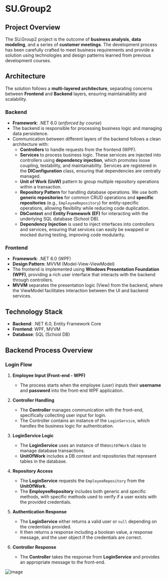 # SU.Group2

## Project Overview
The SU.Group2 project is the outcome of **business analysis**, **data modeling**, and a series of **customer meetings**. The development process has been carefully crafted to meet business requirements and provide a solution using technologies and design patterns learned from previous development courses.

## Architecture
The solution follows a **multi-layered architecture**, separating concerns between **Frontend** and **Backend** layers, ensuring maintainability and scalability.

### Backend
- **Framework**: .NET 6.0 (_enforced by course_)
- The backend is responsible for processing business logic and managing data persistence.
- Communication between different layers of the backend follows a clean architecture with:
  - **Controllers** to handle requests from the frontend (WPF).
  - **Services** to process business logic. These services are injected into controllers using **dependency injection**, which promotes loose coupling, testability, and maintainability. Services are registered in the **DIConfiguration** class, ensuring that dependencies are centrally managed.
  - **Unit of Work (UoW)** pattern to group multiple repository operations within a transaction.
  - **Repository Pattern** for handling database operations. We use both **generic repositories** for common CRUD operations and **specific repositories** (e.g., `EmployeeRepository`) for entity-specific operations, allowing flexibility while reducing code duplication.
  - **DbContext** and **Entity Framework (EF)** for interacting with the underlying SQL database (School DB).
  - **Dependency Injection** is used to inject interfaces into controllers and services, ensuring that services can easily be swapped or mocked during testing, improving code modularity.

### Frontend
- **Framework**: .NET 6.0 (WPF)
- **Design Pattern**: MVVM (Model-View-ViewModel)
- The frontend is implemented using **Windows Presentation Foundation (WPF)**, providing a rich user interface that interacts with the backend through controllers.
- **MVVM** separates the presentation logic (View) from the backend, where the ViewModel facilitates interaction between the UI and backend services.


## Technology Stack
- **Backend**: .NET 6.0, Entity Framework Core
- **Frontend**: WPF, MVVM
- **Database**: SQL (School DB)


## Backend Process Overview

### Login Flow

1. **Employee Input (Front-end - WPF)**
   - The process starts when the employee (user) inputs their **username** and **password** into the front-end WPF application.

2. **Controller Handling**
   - The **Controller** manages communication with the front-end, specifically collecting user input for login.
   - The Controller contains an instance of the `LoginService`, which handles the business logic for authentication.

3. **LoginService Logic**
   - The **LoginService** uses an instance of the`UnitOfWork` class to manage database transactions.
   - **UnitOfWork** includes a DB context and repositories that represent tables in the database.

4. **Repository Access**
   - The **LoginService** requests the `EmployeeRepository` from the **UnitOfWork**.
   - The **EmployeeRepository** includes both generic and specific methods, with specific methods used to verify if a user exists with the provided credentials.

5. **Authentication Response**
   - The **LoginService** either returns a valid user or `null` depending on the credentials provided.
   - It then returns a response including a boolean value, a response message, and the user object if the credentials are correct.

6. **Controller Response**
   - The **Controller** takes the response from **LoginService** and provides an appropriate message to the front-end.

![image](https://github.com/user-attachments/assets/f7aa07a0-7d91-4510-94c6-ba3b0f963b10)
